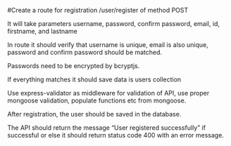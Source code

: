 #Create a route for registration /user/register of method POST
 	
It will take parameters username, password, confirm password, email, id, firstname, and lastname
 		
In route it should verify that username is unique, email is also unique, password and confirm password should be matched.
 		
Passwords need to be encrypted by bcryptjs.
 		
If everything matches it should save data is users collection
 		
Use express-validator as middleware for validation of API, use proper mongoose validation, populate functions etc from mongoose.
 		
After registration, the user should be saved in the database.
 		
The API should return the message “User registered successfully” if successful or else it should return status code 400 with an error message.
